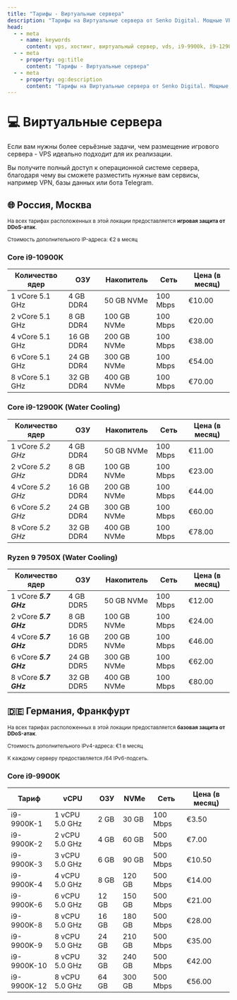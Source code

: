 ```yaml
---
title: "Тарифы - Виртуальные сервера"
description: "Тарифы на Виртуальные сервера от Senko Digital. Мощные VPS на базе процессоров Intel Core i9 и AMD Ryzen 9 с NVMe накопителями."
head:
  - - meta
    - name: keywords
      content: vps, хостинг, виртуальный сервер, vds, i9-9900k, i9-12900k, ryzen 9 7950x, nvme, ddr4, ddr5, vps хостинг
  - - meta
    - property: og:title 
      content: "Тарифы - Виртуальные сервера"
  - - meta
    - property: og:description
      content: "Тарифы на Виртуальные сервера от Senko Digital. Мощные VPS на базе процессоров Intel Core i9 и AMD Ryzen 9 с NVMe накопителями."
---
```


<script setup>
import IntelLogo from '/components/IntelLogo.vue';
import AMDLogo from '/components/AMDLogo.vue';
</script>

# 💻 Виртуальные сервера

Если вам нужны более серьёзные задачи, чем размещение игрового сервера - VPS идеально подходит для их реализации.

Вы получите полный доступ к операционной системе сервера, благодаря чему вы сможете разместить нужные вам сервисы, например VPN, базы данных или бота Telegram.

## 🌐 Россия, Москва

<small>На всех тарифах расположенных в этой локации предоставляется **игровая защита от DDoS-атак**.</small>

<small>Стоимость дополнительного IP-адреса: €2 в месяц</small>

### <IntelLogo>Core i9-10900K</IntelLogo>

| Количество ядер | ОЗУ        | Накопитель  | Сеть     | Цена (в месяц)      |
| --------------- | ---------- | ----------- | -------- | ------------------- |
| 1 vCore 5.1 GHz | 4 GB DDR4  | 50 GB NVMe  | 100 Mbps | €10.00              |
| 2 vCore 5.1 GHz | 8 GB DDR4  | 100 GB NVMe | 100 Mbps | €20.00              |
| 4 vCore 5.1 GHz | 16 GB DDR4 | 200 GB NVMe | 100 Mbps | €38.00              |
| 6 vCore 5.1 GHz | 24 GB DDR4 | 300 GB NVMe | 100 Mbps | €54.00              |
| 8 vCore 5.1 GHz | 32 GB DDR4 | 400 GB NVMe | 100 Mbps | €70.00              |

### <IntelLogo>Core i9-12900K (Water Cooling)</IntelLogo>

| Количество ядер   | ОЗУ        | Накопитель  | Сеть     | Цена (в месяц)      |
| ----------------- | ---------- | ----------- | -------- | ------------------- |
| 1 vCore _5.2 GHz_ | 4 GB DDR4  | 50 GB NVMe  | 100 Mbps | €11.00              |
| 2 vCore _5.2 GHz_ | 8 GB DDR4  | 100 GB NVMe | 100 Mbps | €23.00              |
| 4 vCore _5.2 GHz_ | 16 GB DDR4 | 200 GB NVMe | 100 Mbps | €44.00              |
| 6 vCore _5.2 GHz_ | 24 GB DDR4 | 300 GB NVMe | 100 Mbps | €60.00              |
| 8 vCore _5.2 GHz_ | 32 GB DDR4 | 400 GB NVMe | 100 Mbps | €78.00              |

### <AMDLogo>Ryzen 9 7950X (Water Cooling)</AMDLogo>

| Количество ядер       | ОЗУ        | Накопитель  | Сеть     | Цена (в месяц)      |
| --------------------- | ---------- | ----------- | -------- | ------------------- |
| 1 vCore **_5.7 GHz_** | 4 GB DDR5  | 50 GB NVMe  | 100 Mbps | €12.00              |
| 2 vCore **_5.7 GHz_** | 8 GB DDR5  | 100 GB NVMe | 100 Mbps | €24.00              |
| 4 vCore **_5.7 GHz_** | 16 GB DDR5 | 200 GB NVMe | 100 Mbps | €46.00              |
| 6 vCore **_5.7 GHz_** | 24 GB DDR5 | 300 GB NVMe | 100 Mbps | €62.00              |
| 8 vCore **_5.7 GHz_** | 32 GB DDR5 | 400 GB NVMe | 100 Mbps | €80.00              |

## 🇩🇪 Германия, Франкфурт

<small>На всех тарифах расположенных в этой локации предоставляется **базовая защита от DDoS-атак**.</small>

<small>Стоимость дополнительного IPv4-адреса: €1 в месяц</small>

<small>К каждому серверу предоставляется /64 IPv6-подсеть.</small>

### <IntelLogo>Core i9-9900K</IntelLogo>

| Тариф       | vCPU           | ОЗУ              | NVMe     | Сеть     | Цена (в месяц)  |
|------------|----------------|------------------|----------|----------|-----------------|
| i9-9900K-1 | 1 vCPU 5.0 GHz | 2 GB             | 30 GB    | 100 Mbps | €3.50           |
| i9-9900K-2 | 2 vCPU 5.0 GHz | 4 GB             | 60 GB    | 500 Mbps | €7.00           |
| i9-9900K-3 | 3 vCPU 5.0 GHz | 6 GB             | 90 GB    | 500 Mbps | €10.50          |
| i9-9900K-4 | 4 vCPU 5.0 GHz | 8 GB             | 120 GB   | 500 Mbps | €14.00          |
| i9-9900K-6 | 6 vCPU 5.0 GHz | 12 GB            | 150 GB   | 500 Mbps | €21.00          |
| i9-9900K-8 | 8 vCPU 5.0 GHz | 16 GB            | 180 GB   | 500 Mbps | €28.00          |
| i9-9900K-9 | 8 vCPU 5.0 GHz | 24 GB            | 210 GB   | 500 Mbps | €35.00          |
| i9-9900K-10| 8 vCPU 5.0 GHz | 32 GB            | 240 GB   | 500 Mbps | €42.00          |
| i9-9900K-12| 8 vCPU 5.0 GHz | 64 GB            | 300 GB   | 500 Mbps | €56.00          |

